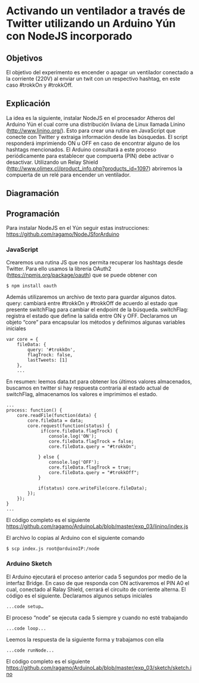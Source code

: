 Activando un ventilador a través de Twitter utilizando un Arduino Yún con NodeJS incorporado
============================================================================================

Objetivos
---------

El objetivo del experimento es encender o apagar un ventilador conectado a la corriente (220V) al enviar un twit con un respectivo hashtag, en este caso #trokkOn y #trokkOff.


Explicación
-----------

La idea es la siguiente, instalar NodeJS en el procesador Atheros del Arduino Yún el cual corre una distribución liviana de Linux llamada Linino (http://www.linino.org/). Esto para crear una rutina en JavaScript que conecte con Twitter y extraiga información desde las búsquedas. El script responderá imprimiendo ON u OFF en caso de encontrar alguno de los hashtags mencionados. El Arduino consultará a este proceso periódicamente para establecer que compuerta (PIN) debe activar o desactivar. Utilizando un Relay Shield (http://www.olimex.cl/product_info.php?products_id=1097) abriremos la compuerta de un relé para encender un ventilador.


Diagramación
------------


Programación
------------

Para instalar NodeJS en el Yún seguir estas instrucciones: https://github.com/ragamo/NodeJSforArduino


### JavaScript

Crearemos una rutina JS que nos permita recuperar los hashtags desde Twitter. Para ello usamos la librería OAuth2 (https://npmjs.org/package/oauth) que se puede obtener con 

	$ npm install oauth

Además utilizaremos un archivo de texto para guardar algunos datos.
query: cambiará entre #trokkOn y #trokkOff de acuerdo al estado que presente switchFlag para cambiar el endpoint de la búsqueda.
switchFlag: registra el estado que define la salida entre ON y OFF.
Declaramos un objeto “core” para encapsular los métodos y definimos algunas variables iniciales

	var core = {
		fileData: {
		    query: '#trokkOn',
		    flagTrock: false,
		    lastTweets: [1]
		},
		...

En resumen: leemos data.txt para obtener los últimos valores almacenados, buscamos en twitter si hay respuesta contraria al estado actual de switchFlag, almacenamos los valores e imprimimos el estado.

	...
	process: function() {
	    core.readFile(function(data) {
	        core.fileData = data;
	        core.request(function(status) {
	             if(core.fileData.flagTrock) {
	                console.log('ON');
	                core.fileData.flagTrock = false;
	                core.fileData.query = "#trokkOn";
	                
	            } else {
	                console.log('OFF');
	                core.fileData.flagTrock = true;
	                core.fileData.query = "#trokkOff";
	            }

	            if(status) core.writeFile(core.fileData);
	        });
	    });
	}
	...

El código completo es el siguiente https://github.com/ragamo/ArduinoLab/blob/master/exp_03/linino/index.js

El archivo lo copias al Arduino con el siguiente comando

	$ scp index.js root@arduinoIP:/node


### Arduino Sketch

El Arduino ejecutará el proceso anterior cada 5 segundos por medio de la interfaz Bridge. En caso de que responda con ON activaremos el PIN A0 el cual, conectado al Ralay Shield, cerrará el circuito de corriente alterna.
El código es el siguiente.
Declaramos algunos setups iniciales

	...code setup…

El proceso “node” se ejecuta cada 5 siempre y cuando no esté trabajando

	...code loop...

Leemos la respuesta de la siguiente forma y trabajamos con ella

	...code runNode...

El código completo es el siguiente https://github.com/ragamo/ArduinoLab/blob/master/exp_03/sketch/sketch.ino